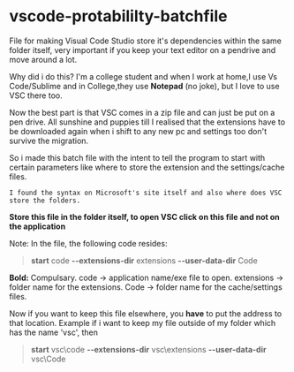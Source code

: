 # vscode-protabililty-batchfile
File for making Visual Code Studio store it's dependencies within the same folder itself, very important if you keep your text editor on a pendrive and move around a lot.

Why did i do this?
I'm a college student and when I work at home,I use Vs Code/Sublime and in College,they use **Notepad** (no joke), but I love to use VSC there too.

Now the best part is that VSC comes in a zip file and can just be put on a pen drive. All sunshine and puppies till I realised that the   extensions have to be downloaded again when i shift to any new pc and settings too don't survive the migration.
  
So i made this batch file with the intent to tell the program to start with certain parameters like where to store the extension and the   settings/cache files.
	
	I found the syntax on Microsoft's site itself and also where does VSC store the folders.
	
**Store this file in the folder itself, to open VSC click on this file and not on the application**

Note: 
In the file, the following code resides:
>**start** code **--extensions-dir** extensions **--user-data-dir** Code

**Bold:** Compulsary.
code -> application name/exe file to open.
extensions -> folder name for the extensions.
Code -> folder name for the cache/settings files.

Now if you want to keep this file elsewhere, you **have** to put the address to that location. 
Example if i want to keep my file outside of my folder which has the name 'vsc', then
>**start** vsc\code **--extensions-dir** vsc\extensions **--user-data-dir** vsc\Code
